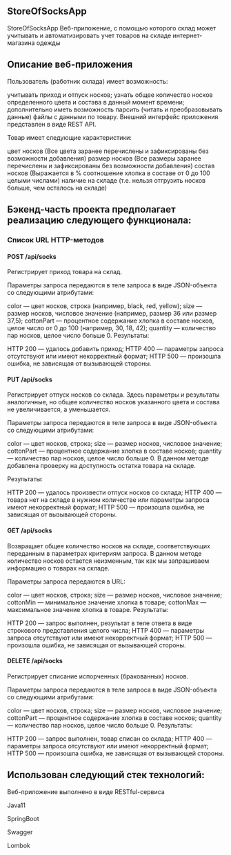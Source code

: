 ## StoreOfSocksApp
StoreOfSocksApp
Веб-приложение, с помощью которого склад может учитывать и автоматизировать учет товаров на складе интернет-магазина одежды

## Описание веб-приложения
Пользователь (работник склада) имеет возможность:

учитывать приход и отпуск носков;
узнать общее количество носков определенного цвета и состава в данный момент времени;
дополнительно иметь возможность парсить (читать и преобразовывать данные) файлы с данными по товару.
Внешний интерфейс приложения представлен в виде REST API.

Товар имеет следующие характеристики:

цвет носков (Все цвета заранее перечислены и зафиксированы без возможности добавления)
размер носков (Все размеры заранее перечислены и зафиксированы без возможности добавления)
состав носков (Выражается в % соотношение хлопка в составе от 0 до 100 целыми числами)
наличие на складе (т.е. нельзя отгрузить носков больше, чем осталось на складе)
## Бэкенд-часть проекта предполагает реализацию следующего функционала:
### Список URL HTTP-методов
#### POST /api/socks
Регистрирует приход товара на склад.

Параметры запроса передаются в теле запроса в виде JSON-объекта со следующими атрибутами:

color — цвет носков, строка (например, black, red, yellow);
size — размер носков, числовое значение (например, размер 36 или размер 37,5);
cottonPart — процентное содержание хлопка в составе носков, целое число от 0 до 100 (например, 30, 18, 42);
quantity — количество пар носков, целое число больше 0.
Результаты:

HTTP 200 — удалось добавить приход;
HTTP 400 — параметры запроса отсутствуют или имеют некорректный формат;
HTTP 500 — произошла ошибка, не зависящая от вызывающей стороны.
#### PUT /api/socks
Регистрирует отпуск носков со склада. Здесь параметры и результаты аналогичные, но общее количество носков указанного цвета и состава не увеличивается, а уменьшается.

Параметры запроса передаются в теле запроса в виде JSON-объекта со следующими атрибутами:

color — цвет носков, строка;
size — размер носков, числовое значение;
cottonPart — процентное содержание хлопка в составе носков;
quantity — количество пар носков, целое число больше 0.
В данном методе добавлена проверку на доступность остатка товара на складе.

Результаты:

HTTP 200 — удалось произвести отпуск носков со склада;
HTTP 400 — товара нет на складе в нужном количестве или параметры запроса имеют некорректный формат;
HTTP 500 — произошла ошибка, не зависящая от вызывающей стороны.
#### GET /api/socks
Возвращает общее количество носков на складе, соответствующих переданным в параметрах критериям запроса. В данном методе количество носков остается неизменным, так как мы запрашиваем информацию о товарах на складе.

Параметры запроса передаются в URL:

color — цвет носков, строка;
size — размер носков, числовое значение;
cottonMin — минимальное значение хлопка в товаре;
cottonMax — максимальное значение хлопка в товаре.
Результаты:

HTTP 200 — запрос выполнен, результат в теле ответа в виде строкового представления целого числа;
HTTP 400 — параметры запроса отсутствуют или имеют некорректный формат;
HTTP 500 — произошла ошибка, не зависящая от вызывающей стороны.
#### DELETE /api/socks
Регистрирует списание испорченных (бракованных) носков.

Параметры запроса передаются в теле запроса в виде JSON-объекта со следующими атрибутами:

color — цвет носков, строка;
size — размер носков, числовое значение;
cottonPart — процентное содержание хлопка в составе носков;
quantity — количество пар носков, целое число больше 0.
Результаты:

HTTP 200 — запрос выполнен, товар списан со склада;
HTTP 400 — параметры запроса отсутствуют или имеют некорректный формат;
HTTP 500 — произошла ошибка, не зависящая от вызывающей стороны.
## Использован следующий стек технологий:
Веб-приложение выполнено в виде RESTful-сервиса

Java11

SpringBoot

Swagger

Lombok
